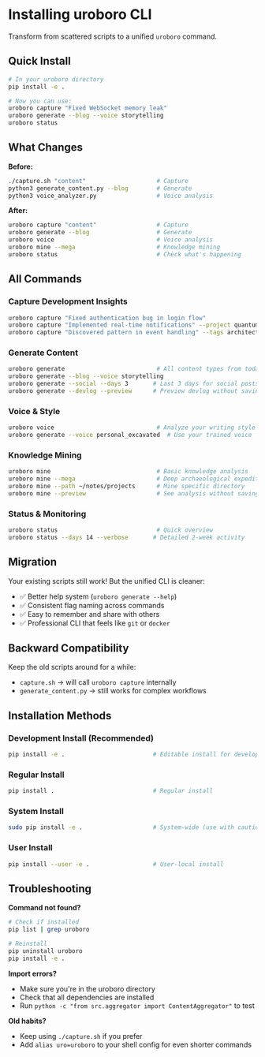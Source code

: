 # Installing uroboro CLI

Transform from scattered scripts to a unified `uroboro` command.

## Quick Install

```bash
# In your uroboro directory
pip install -e .

# Now you can use:
uroboro capture "Fixed WebSocket memory leak"
uroboro generate --blog --voice storytelling
uroboro status
```

## What Changes

**Before:**
```bash
./capture.sh "content"                    # Capture
python3 generate_content.py --blog        # Generate  
python3 voice_analyzer.py                 # Voice analysis
```

**After:**
```bash
uroboro capture "content"                 # Capture
uroboro generate --blog                   # Generate
uroboro voice                             # Voice analysis
uroboro mine --mega                       # Knowledge mining
uroboro status                            # Check what's happening
```

## All Commands

### Capture Development Insights
```bash
uroboro capture "Fixed authentication bug in login flow"
uroboro capture "Implemented real-time notifications" --project quantum-dice
uroboro capture "Discovered pattern in event handling" --tags architecture patterns
```

### Generate Content
```bash
uroboro generate                          # All content types from today
uroboro generate --blog --voice storytelling
uroboro generate --social --days 3       # Last 3 days for social posts
uroboro generate --devlog --preview      # Preview devlog without saving
```

### Voice & Style
```bash
uroboro voice                             # Analyze your writing style
uroboro generate --voice personal_excavated  # Use your trained voice
```

### Knowledge Mining
```bash
uroboro mine                              # Basic knowledge analysis
uroboro mine --mega                       # Deep archaeological expedition  
uroboro mine --path ~/notes/projects      # Mine specific directory
uroboro mine --preview                    # See analysis without saving
```

### Status & Monitoring
```bash
uroboro status                            # Quick overview
uroboro status --days 14 --verbose       # Detailed 2-week activity
```

## Migration

Your existing scripts still work! But the unified CLI is cleaner:

- ✅ Better help system (`uroboro generate --help`)
- ✅ Consistent flag naming across commands
- ✅ Easy to remember and share with others
- ✅ Professional CLI that feels like `git` or `docker`

## Backward Compatibility

Keep the old scripts around for a while:
- `capture.sh` → will call `uroboro capture` internally
- `generate_content.py` → still works for complex workflows

## Installation Methods

### Development Install (Recommended)
```bash
pip install -e .                         # Editable install for development
```

### Regular Install
```bash
pip install .                            # Regular install
```

### System Install
```bash
sudo pip install -e .                    # System-wide (use with caution)
```

### User Install
```bash
pip install --user -e .                  # User-local install
```

## Troubleshooting

**Command not found?**
```bash
# Check if installed
pip list | grep uroboro

# Reinstall
pip uninstall uroboro
pip install -e .
```

**Import errors?**
- Make sure you're in the uroboro directory
- Check that all dependencies are installed
- Run `python -c "from src.aggregator import ContentAggregator"` to test

**Old habits?**
- Keep using `./capture.sh` if you prefer
- Add `alias uro=uroboro` to your shell config for even shorter commands 